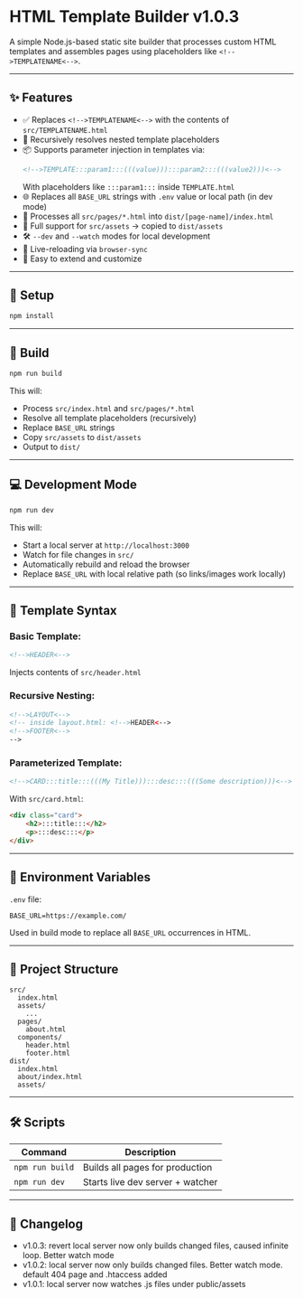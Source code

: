 # HTML Template Builder v1.0.3

A simple Node.js-based static site builder that processes custom HTML templates and assembles pages using placeholders like `<!-->TEMPLATENAME<-->`.

---

## ✨ Features

- ✅ Replaces `<!-->TEMPLATENAME<-->` with the contents of `src/TEMPLATENAME.html`
- 🔁 Recursively resolves nested template placeholders
- 📦 Supports parameter injection in templates via:
  ```html
  <!-->TEMPLATE:::param1:::(((value))):::param2:::(((value2)))<-->
  ```
  With placeholders like `:::param1:::` inside `TEMPLATE.html`
- 🌐 Replaces all `BASE_URL` strings with `.env` value or local path (in dev mode)
- 📁 Processes all `src/pages/*.html` into `dist/[page-name]/index.html`
- 🧩 Full support for `src/assets` → copied to `dist/assets`
- 🛠️ `--dev` and `--watch` modes for local development
- 🔄 Live-reloading via `browser-sync`
- 🧰 Easy to extend and customize

---

## 🔧 Setup

```bash
npm install
```

---

## 🚀 Build

```bash
npm run build
```

This will:

- Process `src/index.html` and `src/pages/*.html`
- Resolve all template placeholders (recursively)
- Replace `BASE_URL` strings
- Copy `src/assets` to `dist/assets`
- Output to `dist/`

---

## 💻 Development Mode

```bash
npm run dev
```

This will:

- Start a local server at `http://localhost:3000`
- Watch for file changes in `src/`
- Automatically rebuild and reload the browser
- Replace `BASE_URL` with local relative path (so links/images work locally)

---

## 🧩 Template Syntax

### Basic Template:

```html
<!-->HEADER<-->
```

Injects contents of `src/header.html`

### Recursive Nesting:

```html
<!-->LAYOUT<-->
<!-- inside layout.html: <!-->HEADER<-->
<!-->FOOTER<-->
-->
```

### Parameterized Template:

```html
<!-->CARD:::title:::(((My Title))):::desc:::(((Some description)))<-->
```

With `src/card.html`:

```html
<div class="card">
	<h2>:::title:::</h2>
	<p>:::desc:::</p>
</div>
```

---

## 🌱 Environment Variables

`.env` file:

```env
BASE_URL=https://example.com/
```

Used in build mode to replace all `BASE_URL` occurrences in HTML.

---

## 📁 Project Structure

```
src/
  index.html
  assets/
    ...
  pages/
    about.html
  components/
    header.html
    footer.html
dist/
  index.html
  about/index.html
  assets/
```

---

## 🛠️ Scripts

| Command         | Description                      |
| --------------- | -------------------------------- |
| `npm run build` | Builds all pages for production  |
| `npm run dev`   | Starts live dev server + watcher |

---

## 📄 Changelog

- v1.0.3: revert local server now only builds changed files, caused infinite loop. Better watch mode
- v1.0.2: local server now only builds changed files. Better watch mode. default 404 page and .htaccess added
- v1.0.1: local server now watches .js files under public/assets
